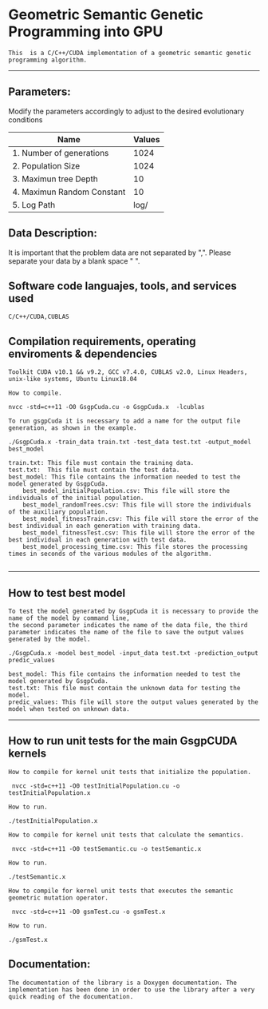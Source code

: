 # Geometric Semantic Genetic Programming into GPU
```
This  is a C/C++/CUDA implementation of a geometric semantic genetic programming algorithm.
```
***
## Parameters:  

Modify the parameters accordingly to adjust to the desired evolutionary conditions

| Name     								| Values   |
| -------- 								| -------- |
|1.  Number of generations				| 1024
|2.  Population Size					| 1024
|3.  Maximun tree Depth					| 10
|4. Maximun Random Constant			| 10
|5. Log Path                           | log/


## Data Description:  
It is important that the problem data are not separated by ",". Please separate your data by a blank space " ".

## Software code languajes, tools, and services used
```
C/C++/CUDA,CUBLAS
```
## Compilation requirements, operating enviroments & dependencies 
```
Toolkit CUDA v10.1 && v9.2, GCC v7.4.0, CUBLAS v2.0, Linux Headers, unix-like systems, Ubuntu Linux18.04

How to compile.

nvcc -std=c++11 -O0 GsgpCuda.cu -o GsgpCuda.x  -lcublas

To run gsgpCuda it is necessary to add a name for the output file generation, as shown in the example.

./GsgpCuda.x -train_data train.txt -test_data test.txt -output_model best_model

train.txt: This file must contain the training data.
test.txt:  This file must contain the test data.
best_model: This file contains the information needed to test the model generated by GsgpCuda.
    best_model_initialPopulation.csv: This file will store the individuals of the initial population.
    best_model_randomTrees.csv: This file will store the individuals of the auxiliary population.
    best_model_fitnessTrain.csv: This file will store the error of the best individual in each generation with training data.
    best_model_fitnessTest.csv: This file will store the error of the best individual in each generation with test data.
    best_model_processing_time.csv: This file stores the processing times in seconds of the various modules of the algorithm. 


```
***

## How to test best model
```
To test the model generated by GsgpCuda it is necessary to provide the name of the model by command line, 
the second parameter indicates the name of the data file, the third parameter indicates the name of the file to save the output values generated by the model.

./GsgpCuda.x -model best_model -input_data test.txt -prediction_output predic_values

best_model: This file contains the information needed to test the model generated by GsgpCuda.
test.txt: This file must contain the unknown data for testing the model.
predic_values: This file will store the output values generated by the model when tested on unknown data.

```
***

## How to run unit tests for the main GsgpCUDA kernels
```
How to compile for kernel unit tests that initialize the population.

 nvcc -std=c++11 -O0 testInitialPopulation.cu -o testInitialPopulation.x

How to run.

./testInitialPopulation.x

How to compile for kernel unit tests that calculate the semantics.

 nvcc -std=c++11 -O0 testSemantic.cu -o testSemantic.x 

How to run.

./testSemantic.x 

How to compile for kernel unit tests that executes the semantic geometric mutation operator.

 nvcc -std=c++11 -O0 gsmTest.cu -o gsmTest.x

How to run.

./gsmTest.x
```
## Documentation:
```
The documentation of the library is a Doxygen documentation. The implementation has been done in order to use the library after a very quick reading of the documentation.
```